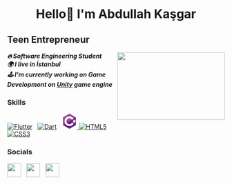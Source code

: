 <h1 align="center">Hello👋 I'm Abdullah Kaşgar</h1>

## Teen Entrepreneur

<img src="https://media.tenor.com/4Ynlngp-dNoAAAAi/codemodeon-vr-headset.gif"  width="249" height="157" align="right">

***🔥   Software Engineering Student
<br>
🌍  I live in İstanbul
<br>
🕹️ I'm currently working on Game Developmont on <b>[Unity](https://unity.com/)</b> game engine***
<br>


<h3 align="left"> Skills </h3>

<p align="left">

<a href="https://flutter.dev/" target="_blank" rel="noreferrer"><img src="https://raw.githubusercontent.com/danielcranney/readme-generator/main/public/icons/skills/flutter-colored.svg" width="36" height="36" alt="Flutter" /></a> &nbsp;
<a href="https://dart.dev/" target="_blank" rel="noreferrer"><img src="https://raw.githubusercontent.com/danielcranney/readme-generator/main/public/icons/skills/dart-colored.svg" width="36" height="36" alt="Dart" /></a> &nbsp;
<a href="https://www.w3schools.com/cs/" target="_blank" rel="noreferrer"> <img src="https://raw.githubusercontent.com/devicons/devicon/master/icons/csharp/csharp-original.svg" alt="csharp" width="36" height="36"/> </a> 
<a href="https://developer.mozilla.org/en-US/docs/Glossary/HTML5" target="_blank" rel="noreferrer"><img src="https://media1.giphy.com/media/XAxylRMCdpbEWUAvr8/200w.webp?cid=ecf05e47bgw4a03wepsj9fu58fv4bnakgu68w9maakjvolbu&rid=200w.webp&ct=s" width="40" height="40" alt="HTML5" /></a>
<a href="https://www.w3.org/TR/CSS/#css" target="_blank" rel="noreferrer"><img src="https://media3.giphy.com/media/fsEaZldNC8A1PJ3mwp/200w.webp?cid=ecf05e47sp0m01dbzhi0dmzcub5tab39q4u5oi2n2cf4n343&rid=200w.webp&ct=s" width="40" height="40" alt="CSS3" /></a> &nbsp;
</p>

### Socials

<p align="left"> 
<a href="https://www.instagram.com/abdullah.kasgar/" target="_blank" rel="noreferrer"><img src="https://media4.giphy.com/media/jqVUX17Ze8mw0nXBbJ/giphy.gif?cid=790b7611649c6e9d30670979962a8ed7fd1d2735c318522d&rid=giphy.gif&ct=s" width="32" height="32" /></a> &nbsp;
<a href="https://www.twitter.com/AbdullahKasgar/" target="_blank" rel="noreferrer"><img src="https://media4.giphy.com/media/gAkSOKitTKTxhQnu15/giphy.gif?cid=790b7611153676296f1ca5746ffa302cda59d92f98fca375&rid=giphy.gif&ct=s" width="32" height="32" /></a> &nbsp;
<a href="https://www.linkedin.com/in/abdullah-kasgar-381665220/" target="_blank" rel="noreferrer"><img src="https://media1.giphy.com/media/yDM1kJZthxFPoGDdmq/200w.webp" width="32" height="32" /></a> &nbsp;
</p>

